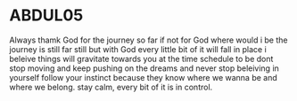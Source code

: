# ABDUL05
Always thamk God for the journey so far
if not for God where would i be
the journey is still far still but with God every little bit of it will fall in place
i beleive things will gravitate towards you at the time schedule to be
dont stop moving and keep pushing on the dreams and never stop beleiving in yourself
follow your instinct because they know where we wanna be and where we belong.
stay calm, every bit of it is in control.
